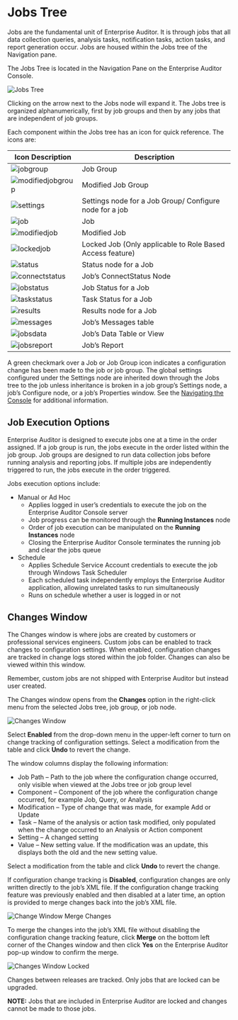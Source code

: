# Jobs Tree

Jobs are the fundamental unit of Enterprise Auditor. It is through jobs that all data collection
queries, analysis tasks, notification tasks, action tasks, and report generation occur. Jobs are
housed within the Jobs tree of the Navigation pane.

The Jobs Tree is located in the Navigation Pane on the Enterprise Auditor Console.

![Jobs Tree](/img/product_docs/accessanalyzer/11.6/admin/jobs/jobstreeoverview.webp)

Clicking on the arrow next to the Jobs node will expand it. The Jobs tree is organized
alphanumerically, first by job groups and then by any jobs that are independent of job groups.

Each component within the Jobs tree has an icon for quick reference. The icons are:

| Icon Description                                                                                                     | Description                                               |
| -------------------------------------------------------------------------------------------------------------------- | --------------------------------------------------------- |
| ![jobgroup](/img/product_docs/accessanalyzer/11.6/admin/jobs/jobgroup.webp)                    | Job Group                                                 |
| ![modifiedjobgroup](/img/product_docs/accessanalyzer/11.6/admin/jobs/modifiedjobgroup.webp)    | Modified Job Group                                        |
| ![settings](/img/versioned_docs/activitymonitor_7.1/config/dellpowerscale/settings.webp)                              | Settings node for a Job Group/ Configure node for a job   |
| ![job](/img/product_docs/accessanalyzer/11.6/admin/jobs/job.webp)                              | Job                                                       |
| ![modifiedjob](/img/product_docs/accessanalyzer/11.6/admin/jobs/modifiedjob.webp)              | Modified Job                                              |
| ![lockedjob](/img/product_docs/accessanalyzer/11.6/admin/jobs/lockedjob.webp)                  | Locked Job (Only applicable to Role Based Access feature) |
| ![status](/img/product_docs/accessanalyzer/11.6/admin/jobs/status.webp)                        | Status node for a Job                                     |
| ![connectstatus](/img/product_docs/accessanalyzer/11.6/admin/jobs/connectstatus.webp)          | Job’s ConnectStatus Node                                  |
| ![jobstatus](/img/product_docs/accessanalyzer/11.6/admin/jobs/jobstatus.webp)                  | Job Status for a Job                                      |
| ![taskstatus](/img/product_docs/accessanalyzer/11.6/admin/jobs/taskstatus.webp)                | Task Status for a Job                                     |
| ![results](/img/product_docs/accessanalyzer/11.6/admin/datacollector/adinventory/results.webp) | Results node for a Job                                    |
| ![messages](/img/product_docs/accessanalyzer/11.6/admin/jobs/messages.webp)                    | Job’s Messages table                                      |
| ![jobsdata](/img/product_docs/accessanalyzer/11.6/admin/jobs/jobsdata.webp)                    | Job’s Data Table or View                                  |
| ![jobsreport](/img/product_docs/accessanalyzer/11.6/admin/jobs/jobsreport.webp)                | Job’s Report                                              |

A green checkmark over a Job or Job Group icon indicates a configuration change has been made to the
job or job group. The global settings configured under the Settings node are inherited down through
the Jobs tree to the job unless inheritance is broken in a job group’s Settings node, a job’s
Configure node, or a job’s Properties window. See the
[Navigating the Console](/docs/accessanalyzer/11.6/admin/navigate/overview.md)
for additional information.

## Job Execution Options

Enterprise Auditor is designed to execute jobs one at a time in the order assigned. If a job group
is run, the jobs execute in the order listed within the job group. Job groups are designed to run
data collection jobs before running analysis and reporting jobs. If multiple jobs are independently
triggered to run, the jobs execute in the order triggered.

Jobs execution options include:

- Manual or Ad Hoc
    - Applies logged in user’s credentials to execute the job on the Enterprise Auditor Console
      server
    - Job progress can be monitored through the **Running Instances** node
    - Order of job execution can be manipulated on the **Running Instances** node
    - Closing the Enterprise Auditor Console terminates the running job and clear the jobs queue
- Schedule
    - Applies Schedule Service Account credentials to execute the job through Windows Task Scheduler
    - Each scheduled task independently employs the Enterprise Auditor application, allowing
      unrelated tasks to run simultaneously
    - Runs on schedule whether a user is logged in or not

## Changes Window

The Changes window is where jobs are created by customers or professional services engineers. Custom
jobs can be enabled to track changes to configuration settings. When enabled, configuration changes
are tracked in change logs stored within the job folder. Changes can also be viewed within this
window.

Remember, custom jobs are not shipped with Enterprise Auditor but instead user created.

The Changes window opens from the **Changes** option in the right-click menu from the selected Jobs
tree, job group, or job node.

![Changes Window](/img/product_docs/accessanalyzer/11.6/admin/jobs/changeswindow.webp)

Select **Enabled** from the drop-down menu in the upper-left corner to turn on change tracking of
configuration settings. Select a modification from the table and click **Undo** to revert the
change.

The window columns display the following information:

- Job Path – Path to the job where the configuration change occurred, only visible when viewed at
  the Jobs tree or job group level
- Component – Component of the job where the configuration change occurred, for example Job, Query,
  or Analysis
- Modification – Type of change that was made, for example Add or Update
- Task – Name of the analysis or action task modified, only populated when the change occurred to an
  Analysis or Action component
- Setting – A changed setting
- Value – New setting value. If the modification was an update, this displays both the old and the
  new setting value.

Select a modification from the table and click **Undo** to revert the change.

If configuration change tracking is **Disabled**, configuration changes are only written directly to
the job’s XML file. If the configuration change tracking feature was previously enabled and then
disabled at a later time, an option is provided to merge changes back into the job’s XML file.

![Change Window Merge Changes](/img/product_docs/accessanalyzer/11.6/admin/jobs/changeswindowmerge.webp)

To merge the changes into the job’s XML file without disabling the configuration change tracking
feature, click **Merge** on the bottom left corner of the Changes window and then click **Yes** on
the Enterprise Auditor pop-up window to confirm the merge.

![Changes Window Locked](/img/product_docs/accessanalyzer/11.6/admin/jobs/changeswindowlocked.webp)

Changes between releases are tracked. Only jobs that are locked can be upgraded.

**NOTE:** Jobs that are included in Enterprise Auditor are locked and changes cannot be made to
those jobs.
